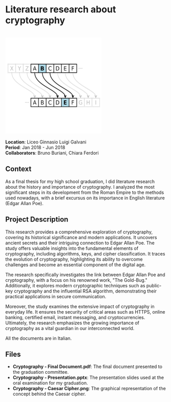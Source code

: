 # Literature research about cryptography

<br>
<img src="./Cryptography%20-%20Caesar%20Cipher.png" width="300" height="300">  
<br>

**Location**: Liceo Ginnasio Luigi Galvani  
**Period**: Jan 2018 - Jun 2018  
**Collaborators**: Bruno Buriani, Chiara Ferdori   

## Context
As a final thesis for my high school graduation, I did literature research about the history and importance of cryptography. I analyzed the most significant steps in its development from the Roman Empire to the methods used nowadays, with a brief excursus on its importance in English literature (Edgar Allan Poe).

## Project Description
This research provides a comprehensive exploration of cryptography, covering its historical significance and modern applications. It uncovers ancient secrets and their intriguing connection to Edgar Allan Poe. The study offers valuable insights into the fundamental elements of cryptography, including algorithms, keys, and cipher classification. It traces the evolution of cryptography, highlighting its ability to overcome challenges and become an essential component of the digital age.

The research specifically investigates the link between Edgar Allan Poe and cryptography, with a focus on his renowned work, "The Gold-Bug." Additionally, it explores modern cryptographic techniques such as public-key cryptography and the influential RSA algorithm, demonstrating their practical applications in secure communication.

Moreover, the study examines the extensive impact of cryptography in everyday life. It ensures the security of critical areas such as HTTPS, online banking, certified email, instant messaging, and cryptocurrencies. Ultimately, the research emphasizes the growing importance of cryptography as a vital guardian in our interconnected world.

All the documents are in Italian.

## Files
- **Cryptography - Final Document.pdf**: The final document presented to the graduation committee.
- **Cryptography - Presentation.pptx**: The presentation slides used at the oral examination for my graduation.
- **Cryptography - Caesar Cipher.png**: The graphical representation of the concept behind the Caesar cipher.

